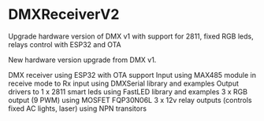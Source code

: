 # DMXReceiverV2
Upgrade hardware version of DMX v1 with support for 2811, fixed RGB leds, relays control with ESP32 and OTA

New hardware version upgrade from DMX v1.

DMX receiver using ESP32 with OTA support
Input using MAX485 module in receive mode 
to Rx input using DMXSerial library and examples
Output drivers to
1 x 2811 smart leds using FastLED library and examples
3 x RGB output (9 PWM) using MOSFET FQP30N06L
3 x 12v relay outputs (controls fixed AC lights, laser) using NPN transitors


